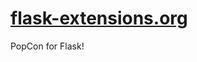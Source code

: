[flask-extensions.org]
======================

PopCon for Flask!







[flask-extensions.org]: http://flask-extensions.org



